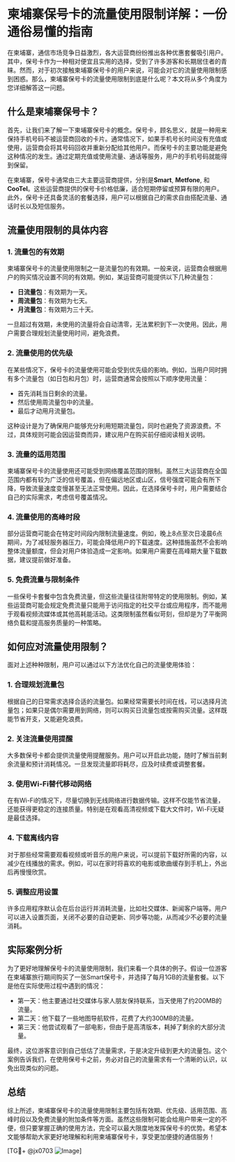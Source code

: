 # 柬埔寨保号卡的流量使用限制详解：一份通俗易懂的指南

在柬埔寨，通信市场竞争日益激烈，各大运营商纷纷推出各种优惠套餐吸引用户。其中，保号卡作为一种相对便宜且实用的选择，受到了许多游客和长期居住者的青睐。然而，对于初次接触柬埔寨保号卡的用户来说，可能会对它的流量使用限制感到困惑。那么，柬埔寨保号卡的流量使用限制到底是什么呢？本文将从多个角度为您详细解答这一问题。

## 什么是柬埔寨保号卡？

首先，让我们来了解一下柬埔寨保号卡的概念。保号卡，顾名思义，就是一种用来保持手机号码不被运营商回收的卡片。通常情况下，如果手机号长时间没有充值或使用，运营商会将其号码回收并重新分配给其他用户。而保号卡的主要功能是避免这种情况的发生。通过定期充值或使用流量、通话等服务，用户的手机号码就能得到保留。

在柬埔寨，保号卡通常由三大主要运营商提供，分别是**Smart**, **Metfone**, 和 **CooTel**。这些运营商提供的保号卡价格低廉，适合短期停留或预算有限的用户。此外，保号卡还具备灵活的套餐选择，用户可以根据自己的需求自由搭配流量、通话时长以及短信服务。

## 流量使用限制的具体内容

### 1. 流量包的有效期
柬埔寨保号卡的流量使用限制之一是流量包的有效期。一般来说，运营商会根据用户的购买情况设置不同的有效期。例如，某运营商可能提供以下几种流量包：
- **日流量包**：有效期为一天。
- **周流量包**：有效期为七天。
- **月流量包**：有效期为三十天。

一旦超过有效期，未使用的流量将会自动清零，无法累积到下一次使用。因此，用户需要合理规划流量使用时间，避免浪费。

### 2. 流量使用的优先级
在某些情况下，保号卡的流量使用可能会受到优先级的影响。例如，当用户同时拥有多个流量包（如日包和月包）时，运营商通常会按照以下顺序使用流量：
- 首先消耗当日剩余的流量。
- 然后使用周流量包中的流量。
- 最后才动用月流量包。

这种设计是为了确保用户能够充分利用短期流量包，同时也避免了资源浪费。不过，具体规则可能会因运营商而异，建议用户在购买前仔细阅读相关说明。

### 3. 流量的适用范围
柬埔寨保号卡的流量使用还可能受到网络覆盖范围的限制。虽然三大运营商在全国范围内都有较为广泛的信号覆盖，但在偏远地区或山区，信号强度可能会有所下降，导致流量速度变慢甚至无法正常使用。因此，在选择保号卡时，用户需要结合自己的实际需求，考虑信号覆盖情况。

### 4. 流量使用的高峰时段
部分运营商可能会在特定时间段内限制流量速度。例如，晚上8点至次日凌晨6点期间，为了减轻服务器压力，可能会降低用户的下载速度。这种措施虽然不会影响整体流量额度，但会对用户体验造成一定影响。如果用户需要在高峰期大量下载数据，建议提前做好准备。

### 5. 免费流量与限制条件
一些保号卡套餐中包含免费流量，但这些流量往往附带特定的使用限制。例如，某些运营商可能会规定免费流量只能用于访问指定的社交平台或应用程序，而不能用于观看视频流媒体或其他高耗能活动。这类限制虽然看似苛刻，但却是为了平衡网络负载和提高服务质量的一种策略。

## 如何应对流量使用限制？

面对上述种种限制，用户可以通过以下方法优化自己的流量使用体验：

### 1. 合理规划流量包
根据自己的日常需求选择合适的流量包。如果经常需要长时间在线，可以选择月流量包；如果只是偶尔需要用到网络，则可以购买日流量包或按需购买流量。这样既能节省开支，又能避免浪费。

### 2. 关注流量使用提醒
大多数保号卡都会提供流量使用提醒服务。用户可以开启此功能，随时了解当前剩余流量和预计消耗情况。一旦发现流量即将耗尽，应及时续费或调整套餐。

### 3. 使用Wi-Fi替代移动网络
在有Wi-Fi的情况下，尽量切换到无线网络进行数据传输。这样不仅能节省流量，还能获得更稳定的连接质量。特别是在观看高清视频或下载大文件时，Wi-Fi无疑是最佳选择。

### 4. 下载离线内容
对于那些经常需要观看视频或听音乐的用户来说，可以提前下载好所需的内容，以减少在线播放的需求。例如，可以在家时将喜欢的电影或歌曲缓存到手机上，外出后再慢慢欣赏。

### 5. 调整应用设置
许多应用程序默认会在后台运行并消耗流量，比如社交媒体、新闻客户端等。用户可以进入设置页面，关闭不必要的自动更新、同步等功能，从而减少不必要的流量消耗。

## 实际案例分析

为了更好地理解保号卡的流量使用限制，我们来看一个具体的例子。假设一位游客在柬埔寨旅行期间购买了一张Smart保号卡，并选择了每月1GB的流量套餐。以下是他在实际使用过程中遇到的情况：

- 第一天：他主要通过社交媒体与家人朋友保持联系，当天使用了约200MB的流量。
- 第二天：他下载了一些地图导航软件，花费了大约300MB的流量。
- 第三天：他尝试观看了一部电影，但由于是高清版本，耗掉了剩余的大部分流量。

最终，这位游客意识到自己低估了流量需求，于是决定升级到更大的流量包。这个案例告诉我们，在使用保号卡之前，务必对自己的流量需求有一个清晰的认识，以免出现类似的问题。

## 总结

综上所述，柬埔寨保号卡的流量使用限制主要包括有效期、优先级、适用范围、高峰时段以及免费流量的附加条件等方面。虽然这些限制可能会给用户带来一定的不便，但只要掌握正确的使用方法，完全可以最大限度地发挥保号卡的优势。希望本文能够帮助大家更好地理解和利用柬埔寨保号卡，享受更加便捷的通信服务！

[TG💪+ @jx0703 ![Image](https://github.com/user-attachments/assets/dbca1d08-cadb-493c-b0ec-ad6f7a83f270)]